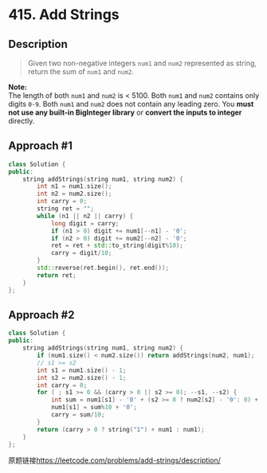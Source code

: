 # 415. Add Strings
## Description
>Given two non-negative integers `num1` and `num2` represented as string, return the sum of `num1` and `num2`.

**Note:**    
The length of both `num1` and `num2` is < 5100.
Both `num1` and `num2` contains only digits `0-9`.
Both `num1` and `num2` does not contain any leading zero.
You **must not use any built-in BigInteger library** or **convert the inputs to integer** directly.

## Approach #1
```C++
class Solution {
public:
    string addStrings(string num1, string num2) {
        int n1 = num1.size();
        int n2 = num2.size();
        int carry = 0;
        string ret = "";
        while (n1 || n2 || carry) {
            long digit = carry;
            if (n1 > 0) digit += num1[--n1] - '0';
            if (n2 > 0) digit += num2[--n2] - '0';
            ret = ret + std::to_string(digit%10);
            carry = digit/10;
        }
        std::reverse(ret.begin(), ret.end());
        return ret;
    }
};
```

## Approach #2
```C++
class Solution {
public:
    string addStrings(string num1, string num2) {
        if (num1.size() < num2.size()) return addStrings(num2, num1);
        // s1 >= s2
        int s1 = num1.size() - 1;
        int s2 = num2.size() - 1;
        int carry = 0;
        for ( ; s1 >= 0 && (carry > 0 || s2 >= 0); --s1, --s2) {
            int sum = num1[s1] - '0' + (s2 >= 0 ? num2[s2] - '0': 0) + carry;
            num1[s1] = sum%10 + '0';
            carry = sum/10;
        }
        return (carry > 0 ? string("1") + num1 : num1);
    }
};
```

原题链接<https://leetcode.com/problems/add-strings/description/>